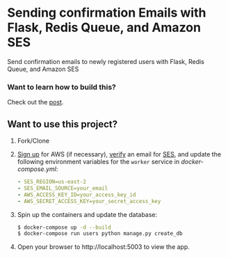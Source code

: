 # Sending confirmation Emails with Flask, Redis Queue, and Amazon SES

Send confirmation emails to newly registered users with Flask, Redis Queue, and Amazon SES

### Want to learn how to build this?

Check out the [post](https://testdriven.io/sending-confirmation-emails-with-flask-rq-and-ses).

## Want to use this project?

1. Fork/Clone

1. [Sign up](https://docs.aws.amazon.com/ses/latest/DeveloperGuide/sign-up-for-aws.html) for AWS (if necessary), [verify](https://docs.aws.amazon.com/ses/latest/DeveloperGuide/verify-email-addresses.html) an email for [SES](https://aws.amazon.com/ses/), and update the following environment variables for the `worker` service in *docker-compose.yml*:

    ```yaml
    - SES_REGION=us-east-2
    - SES_EMAIL_SOURCE=your_email
    - AWS_ACCESS_KEY_ID=your_access_key_id
    - AWS_SECRET_ACCESS_KEY=your_secret_access_key
    ```

1. Spin up the containers and update the database:

    ```sh
    $ docker-compose up -d --build
    $ docker-compose run users python manage.py create_db
    ```

1. Open your browser to http://localhost:5003 to view the app.
